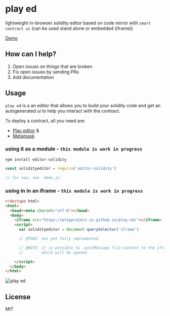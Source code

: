 # play ed

lightweight in-browser solidity editor based on code mirror with `smart contract ui`
 (can be used stand alone or embedded (iframe))

[Demo](https://playproject-io.github.io/play-ed/)

## How can I help?

1. Open issues on things that are broken
2. Fix open issues by sending PRs
3. Add documentation

## Usage

`play ed` is a an editor that allows you to build your solidity code and get an autogenerated ui to help you interact with the contract. 

To deploy a contract, all you need are:

* [Play editor](https://playproject-io/play-ed/) &
* [Metamask](https://metamask.io/)

### using it as a module - `this module is work in progress`
`npm install editor-solidity`
```js
const solidityeditor = require('editor-solidity')

// for now, see `demo.js`
```

### using in in an iframe - `this module is work in progress`
```html
<!doctype html>
<html>
  <head><meta charset="utf-8"></head>
  <body>
    <iframe src="https://playproject-io.github.io/play-ed/"></iframe>
    <script>
      var solidityeditor = document.querySelector('iframe')

      // @TODO: not yet fully implemented

      // @NOTE: it is possible to .postMessage file content to the iframe editor
      //        which will be opened

    </script>
  </body>
</html>
```

![play ed](https://i.imgur.com/L05pecp.png)


## License

MIT
